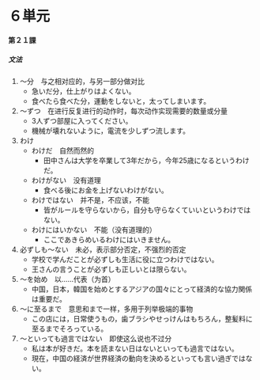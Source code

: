 # ６単元
#### 第２１課
##### 文法
1. ～分　与之相对应的，与另一部分做对比
	- 急いだ分，仕上がりはよくない。
	- 食べたら食べた分，運動をしないと，太ってしまいます。
1. ～ずつ　在进行反复进行的动作时，每次动作实现需要的数量或分量
	- 3人ずつ部屋に入ってください。
	- 機械が壊れないように，電流を少しずつ流します。
1. わけ
	- わけだ　自然而然的
		- 田中さんは大学を卒業して3年だから，今年25歳になるというわけだ。
	- わけがない　没有道理
		- 食べる後にお金を上げないわけがない。
	- わけではない　并不是，不应该，不能
		- 皆がルールを守らないから，自分も守らなくていいというわけではない。
	- わけにはいかない　不能（没有道理的）
		- ここであきらめいるわけにはいきません。
1. 必ずしも～ない　未必，表示部分否定，不强烈的否定
	- 学校で学んだことが必ずしも生活に役に立つわけではない。
	- 王さんの言うことが必ずしも正しいとは限らない。
1. ～を始め　以……代表（为首）
	- 中国，日本，韓国を始めとするアジアの国々にとって経済的な協力関係は重要だ。
1. ～に至るまで　意思和まで一样，多用于列举极端的事物
	- この店には，日常使うもの，歯ブラシやせっけんはもちろん，整髪料に至るまでそろっている。
1. ～といっても過言ではない　即使这么说也不过分
	- 私は本が好きだ。本を読まない日はないといっても過言ではない。
	- 現在，中国の経済が世界経済の動向を決めるといっても言い過ぎではない。